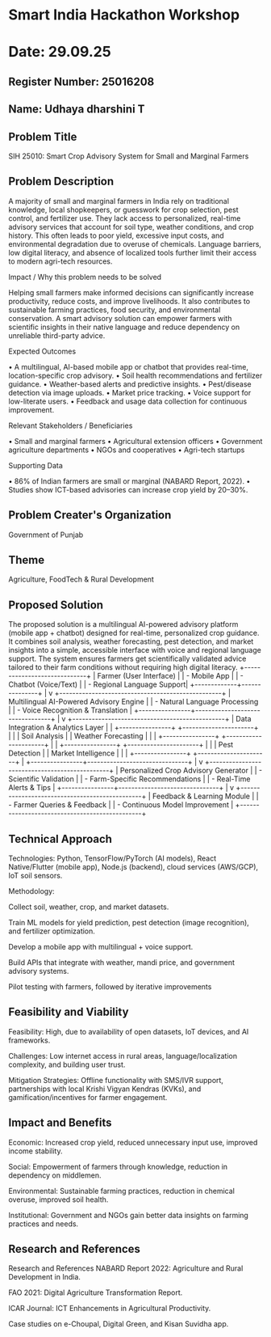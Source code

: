 # Smart India Hackathon Workshop
# Date: 29.09.25
## Register Number: 25016208
## Name: Udhaya dharshini T
## Problem Title
SIH 25010: Smart Crop Advisory System for Small and Marginal Farmers
## Problem Description
A majority of small and marginal farmers in India rely on traditional knowledge, local shopkeepers, or guesswork for crop selection, pest control, and fertilizer use. They lack access to personalized, real-time advisory services that account for soil type, weather conditions, and crop history. This often leads to poor yield, excessive input costs, and environmental degradation due to overuse of chemicals. Language barriers, low digital literacy, and absence of localized tools further limit their access to modern agri-tech resources.

Impact / Why this problem needs to be solved

Helping small farmers make informed decisions can significantly increase productivity, reduce costs, and improve livelihoods. It also contributes to sustainable farming practices, food security, and environmental conservation. A smart advisory solution can empower farmers with scientific insights in their native language and reduce dependency on unreliable third-party advice.

Expected Outcomes

• A multilingual, AI-based mobile app or chatbot that provides real-time, location-specific crop advisory.
• Soil health recommendations and fertilizer guidance.
• Weather-based alerts and predictive insights.
• Pest/disease detection via image uploads.
• Market price tracking.
• Voice support for low-literate users.
• Feedback and usage data collection for continuous improvement.

Relevant Stakeholders / Beneficiaries

• Small and marginal farmers
• Agricultural extension officers
• Government agriculture departments
• NGOs and cooperatives
• Agri-tech startups

Supporting Data

• 86% of Indian farmers are small or marginal (NABARD Report, 2022).
• Studies show ICT-based advisories can increase crop yield by 20–30%.

## Problem Creater's Organization
Government of Punjab

## Theme
Agriculture, FoodTech & Rural Development

## Proposed Solution
The proposed solution is a multilingual AI-powered advisory platform (mobile app + chatbot) designed for real-time, personalized crop guidance. It combines soil analysis, weather forecasting, pest detection, and market insights into a simple, accessible interface with voice and regional language support. The system ensures farmers get scientifically validated advice tailored to their farm conditions without requiring high digital literacy.
                    +-----------------------------+
                    |     Farmer (User Interface) |
                    |  - Mobile App               |
                    |  - Chatbot (Voice/Text)     |
                    |  - Regional Language Support|
                    +-------------+---------------+
                                  |
                                  v
        +--------------------------------------------------+
        |        Multilingual AI-Powered Advisory Engine   |
        |  - Natural Language Processing                   |
        |  - Voice Recognition & Translation               |
        +----------------+---------------------------------+
                         |
                         v
        +-----------------------------------------------+
        |         Data Integration & Analytics Layer     |
        |  +----------------+  +----------------------+  |
        |  | Soil Analysis   |  | Weather Forecasting |  |
        |  +----------------+  +----------------------+  |
        |  +----------------+  +----------------------+  |
        |  | Pest Detection  |  | Market Intelligence |  |
        |  +----------------+  +----------------------+  |
        +----------------+-------------------------------+
                         |
                         v
        +-----------------------------------------------+
        |     Personalized Crop Advisory Generator       |
        |  - Scientific Validation                       |
        |  - Farm-Specific Recommendations               |
        |  - Real-Time Alerts & Tips                     |
        +----------------+-------------------------------+
                         |
                         v
        +-----------------------------------------------+
        |         Feedback & Learning Module             |
        |  - Farmer Queries & Feedback                   |
        |  - Continuous Model Improvement                |
        +-----------------------------------------------+
## Technical Approach
Technologies: Python, TensorFlow/PyTorch (AI models), React Native/Flutter (mobile app), Node.js (backend), cloud services (AWS/GCP), IoT soil sensors.

Methodology:

Collect soil, weather, crop, and market datasets.

Train ML models for yield prediction, pest detection (image recognition), and fertilizer optimization.

Develop a mobile app with multilingual + voice support.

Build APIs that integrate with weather, mandi price, and government advisory systems.

Pilot testing with farmers, followed by iterative improvements

## Feasibility and Viability
Feasibility: High, due to availability of open datasets, IoT devices, and AI frameworks.

Challenges: Low internet access in rural areas, language/localization complexity, and building user trust.

Mitigation Strategies: Offline functionality with SMS/IVR support, partnerships with local Krishi Vigyan Kendras (KVKs), and gamification/incentives for farmer engagement.


## Impact and Benefits
Economic: Increased crop yield, reduced unnecessary input use, improved income stability.

Social: Empowerment of farmers through knowledge, reduction in dependency on middlemen.

Environmental: Sustainable farming practices, reduction in chemical overuse, improved soil health.

Institutional: Government and NGOs gain better data insights on farming practices and needs.

## Research and References
Research and References
NABARD Report 2022: Agriculture and Rural Development in India.

FAO 2021: Digital Agriculture Transformation Report.

ICAR Journal: ICT Enhancements in Agricultural Productivity.

Case studies on e-Choupal, Digital Green, and Kisan Suvidha app.
